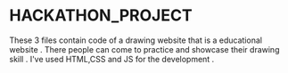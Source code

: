 # HACKATHON_PROJECT
These 3 files contain code of a drawing website that is a educational website . There people can come to practice and showcase their drawing skill . I've used HTML,CSS and JS for the development .   
